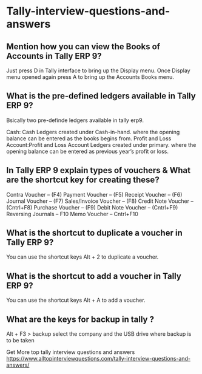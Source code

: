 # Tally-interview-questions-and-answers

## Mention how you can view the Books of Accounts in Tally ERP 9?

Just press D in Tally interface to bring up the Display menu.
Once Display menu opened  again press A to bring up the Accounts Books menu.

## What is the pre-defined ledgers available in Tally ERP 9?

Bsically two pre-definde ledgers available in tally erp9.

Cash: Cash Ledgers created under Cash-in-hand. where the opening balance can be entered as the books begins from.
Profit and Loss Account:Profit and Loss Account Ledgers created under primary. where the opening balance can be entered as previous year’s profit or loss.

## In Tally ERP 9 explain types of vouchers & What are the shortcut key for creating these?

Contra Voucher – (F4)
Payment Voucher – (F5)
Receipt Voucher – (F6)
Journal Voucher – (F7)
Sales/Invoice Voucher – (F8)
Credit Note Voucher – (Cntrl+F8)
Purchase Voucher – (F9)
Debit Note Voucher – (Cntrl+F9)
Reversing Journals – F10
Memo Voucher – Cntrl+F10

## What is the shortcut to duplicate a voucher in Tally ERP 9?
You can use the shortcut keys Alt + 2 to duplicate a voucher.

## What is the shortcut to add a voucher in Tally ERP 9?
You can use the shortcut keys  Alt + A to add a voucher.

## What are the keys for backup in tally ?
Alt + F3 > backup select the company and the USB drive where backup is to be taken

Get More top tally interview questions and answers 
https://www.alltopinterviewquestions.com/tally-interview-questions-and-answers/
